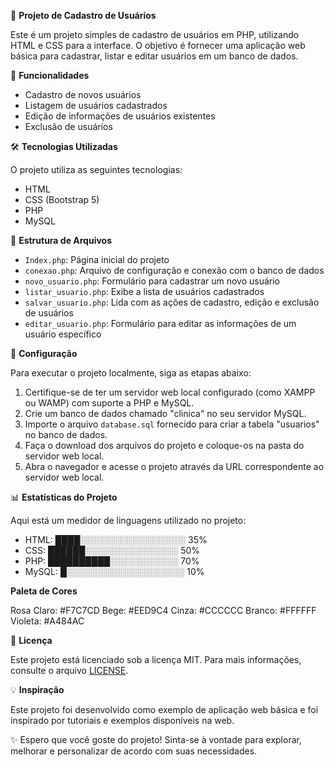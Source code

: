 📄 **Projeto de Cadastro de Usuários**

Este é um projeto simples de cadastro de usuários em PHP, utilizando HTML e CSS para a interface. O objetivo é fornecer uma aplicação web básica para cadastrar, listar e editar usuários em um banco de dados.

🚀 **Funcionalidades**

- Cadastro de novos usuários
- Listagem de usuários cadastrados
- Edição de informações de usuários existentes
- Exclusão de usuários

🛠️ **Tecnologias Utilizadas**

O projeto utiliza as seguintes tecnologias:

- HTML
- CSS (Bootstrap 5)
- PHP
- MySQL

📁 **Estrutura de Arquivos**

- `Index.php`: Página inicial do projeto
- `conexao.php`: Arquivo de configuração e conexão com o banco de dados
- `novo_usuario.php`: Formulário para cadastrar um novo usuário
- `listar_usuario.php`: Exibe a lista de usuários cadastrados
- `salvar_usuario.php`: Lida com as ações de cadastro, edição e exclusão de usuários
- `editar_usuario.php`: Formulário para editar as informações de um usuário específico

🔧 **Configuração**

Para executar o projeto localmente, siga as etapas abaixo:

1. Certifique-se de ter um servidor web local configurado (como XAMPP ou WAMP) com suporte a PHP e MySQL.
2. Crie um banco de dados chamado "clinica" no seu servidor MySQL.
3. Importe o arquivo `database.sql` fornecido para criar a tabela "usuarios" no banco de dados.
4. Faça o download dos arquivos do projeto e coloque-os na pasta do servidor web local.
5. Abra o navegador e acesse o projeto através da URL correspondente ao servidor web local.

📊 **Estatísticas do Projeto**

Aqui está um medidor de linguagens utilizado no projeto:

- HTML: ████░░░░░░░░░░░░░░░░░ 35%
- CSS: ██████░░░░░░░░░░░░░░░ 50%
- PHP: ██████████░░░░░░░░░░░ 70%
- MySQL: █░░░░░░░░░░░░░░░░░░░ 10%

**Paleta de Cores**

Rosa Claro: #F7C7CD
Bege: #EED9C4
Cinza: #CCCCCC
Branco: #FFFFFF
Violeta: #A484AC

📝 **Licença**

Este projeto está licenciado sob a licença MIT. Para mais informações, consulte o arquivo [LICENSE](LICENSE).

💡 **Inspiração**

Este projeto foi desenvolvido como exemplo de aplicação web básica e foi inspirado por tutoriais e exemplos disponíveis na web.

✨ Espero que você goste do projeto! Sinta-se à vontade para explorar, melhorar e personalizar de acordo com suas necessidades.
